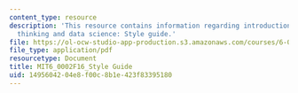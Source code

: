 ```yaml
---
content_type: resource
description: 'This resource contains information regarding introduction to computational
  thinking and data science: Style guide.'
file: https://ol-ocw-studio-app-production.s3.amazonaws.com/courses/6-0002-introduction-to-computational-thinking-and-data-science-fall-2016/1495604204e8f00c8b1e423f83395180_MIT6_0002F16_StyleGuide.pdf
file_type: application/pdf
resourcetype: Document
title: MIT6_0002F16_Style Guide
uid: 14956042-04e8-f00c-8b1e-423f83395180
---
```


